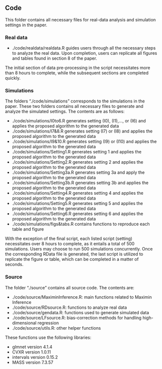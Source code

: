 ## Code

This folder contains all necessary files for real-data analysis and
simulation settings in the paper.

### Real data

-   ./code/realdata/realdata.R guides users through all the necessary steps to
    analyze the real data. Upon completion, users can replicate all
    figures and tables found in section 8 of the paper. 

The initial section of data pre-processing in the script necessitates more than 
8 hours to complete, while the subsequent sections are completed quickly.

### Simulations

The folders “./code/simulations” corresponds to the simulations in the
paper. These two folders contains all necessary files to generate and
analyze the simulated settings. The contents are as follows:

-   ./code/simulations/I0to6.R generates setting (I0), (I1),…, or (I6)
    and applies the proposed algorithm to the generated data
-   ./code/simulations/I7&8.R generates setting (I7) or (I8) and applies
    the proposed algorithm to the generated data
-   ./code/simulations/I9&10.R generates setting (I9) or (I10) and applies
    the proposed algorithm to the generated data
-   ./code/simulations/Setting1.R generates setting 1 and applies the
    proposed algorithm to the generated data
-   ./code/simulations/Setting2.R generates setting 2 and applies the
    proposed algorithm to the generated data
-   ./code/simulations/Setting3a.R generates setting 3a and apply the
    proposed algorithm to the generated data
-   ./code/simulations/Setting3b.R generates setting 3b and applies the
    proposed algorithm to the generated data
-   ./code/simulations/Setting4.R generates setting 4 and applies the
    proposed algorithm to the generated data
-   ./code/simulations/Setting5.R generates setting 5 and applies the
    proposed algorithm to the generated data
-   ./code/simulations/Setting6.R generates setting 6 and applies the
    proposed algorithm to the generated data
-   ./code/simulations/figs&tabs.R contains functions to reproduce each
	table and figure

With the exception of the final script, each listed script (setting) necessitates 
over 8 hours to complete, as it entails a total of 500 simulations. Users 
may choose to run 500 simulations concurrently. Once the corresponding 
RData file is generated, the last script is utilized to replicate the 
figure or table, which can be completed in a matter of seconds.

### Source

The folder “./source” contains all source code. The contents are:

-   ./code/source/MaximinInference.R: main functions related to Maximin
    Inference
-   ./code/source/RDsource.R: functions to analyze real data
-   ./code/source/gendata.R: functions used to generate simulated data
-   ./code/source/LFsource.R: bias-correction methods for handling
    high-dimensional regression
-   ./code/source/utils.R: other helper functions

These functions use the following libraries:

-   glmnet version 4.1.4
-   CVXR version 1.0.11
-   intervals version 0.15.2
-   MASS version 7.3.57

